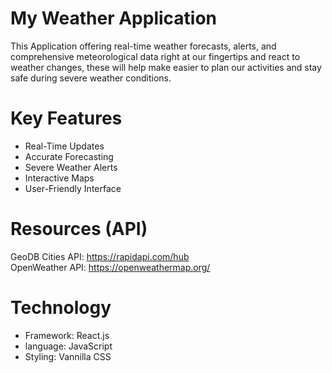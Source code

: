 # My Weather Application

This Application offering real-time weather forecasts, alerts, and comprehensive meteorological data right at our fingertips and react to weather changes, these will help make easier to plan our activities and stay safe during severe weather conditions.

# Key Features

- Real-Time Updates
- Accurate Forecasting
- Severe Weather Alerts
- Interactive Maps
- User-Friendly Interface

# Resources (API)

GeoDB Cities API: https://rapidapi.com/hub <br>
OpenWeather API: https://openweathermap.org/

# Technology

- Framework: React.js
- language: JavaScript
- Styling: Vannilla CSS
